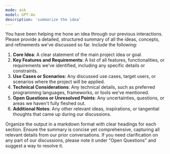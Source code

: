```yaml
---
mode: ask
model: GPT-4o
description: 'summarize the idea'
---
```

You have been helping me hone an idea through our previous interactions. Please provide a detailed, structured summary of all the ideas, concepts, and refinements we've discussed so far. Include the following:

1. **Core Idea**: A clear statement of the main project idea or goal.
2. **Key Features and Requirements**: A list of all features, functionalities, or requirements we’ve identified, including any specific details or constraints.
3. **Use Cases or Scenarios**: Any discussed use cases, target users, or scenarios where the project will be applied.
4. **Technical Considerations**: Any technical details, such as preferred programming languages, frameworks, or tools we’ve mentioned.
5. **Open Questions or Unresolved Points**: Any uncertainties, questions, or areas we haven't fully fleshed out.
6. **Additional Notes**: Any other relevant ideas, inspirations, or tangential thoughts that came up during our discussions.

Organize the output in a markdown format with clear headings for each section. Ensure the summary is concise yet comprehensive, capturing all relevant details from our prior conversations. If you need clarification on any part of our discussions, please note it under "Open Questions" and suggest a way to resolve it.
